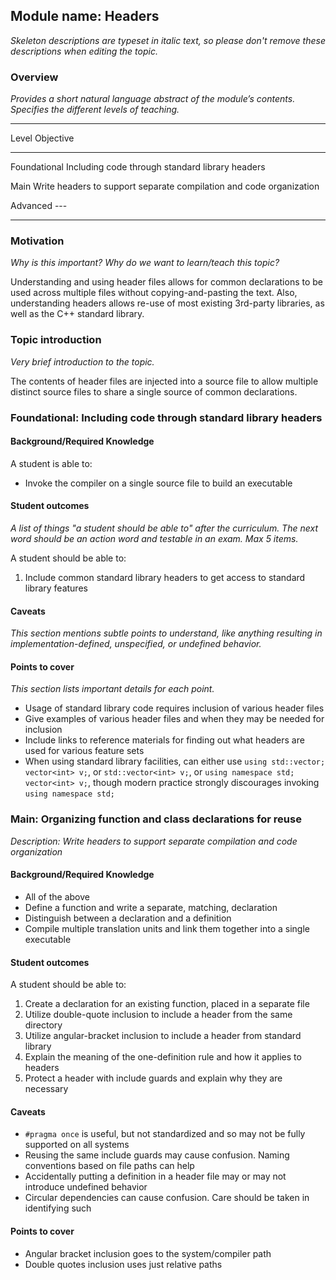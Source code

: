## Module name: Headers

_Skeleton descriptions are typeset in italic text,_
_so please don't remove these descriptions when editing the topic._

### Overview

_Provides a short natural language abstract of the module’s contents._
_Specifies the different levels of teaching._

------------------------------------------------------------------------
Level             Objective
----------------- ------------------------------------------------------
Foundational      Including code through standard library headers

Main              Write headers to support separate compilation and code
                  organization

Advanced          ---

------------------------------------------------------------------------

### Motivation

_Why is this important?_
_Why do we want to learn/teach this topic?_

Understanding and using header files allows for common declarations to 
be used across multiple files without copying-and-pasting the text. Also,
understanding headers allows re-use of most existing 3rd-party libraries,
as well as the C++ standard library.

### Topic introduction

_Very brief introduction to the topic._

The contents of header files are injected into a source file to allow 
multiple distinct source files to share a single source of common 
declarations. 

### Foundational: Including code through standard library headers

#### Background/Required Knowledge

A student is able to:

* Invoke the compiler on a single source file to build an executable


#### Student outcomes

_A list of things "a student should be able to" after the curriculum._
_The next word should be an action word and testable in an exam._
_Max 5 items._

A student should be able to:

1. Include common standard library headers to get access to standard library features

#### Caveats

_This section mentions subtle points to understand, like anything resulting in
implementation-defined, unspecified, or undefined behavior._

#### Points to cover

_This section lists important details for each point._

* Usage of standard library code requires inclusion of various header files
* Give examples of various header files and when they may be needed for inclusion
* Include links to reference materials for finding out what headers are used for various feature sets
* When using standard library facilities, can either use `using std::vector; vector<int> v;`, or `std::vector<int> v;`, or `using namespace std; vector<int> v;`, though modern practice strongly discourages invoking `using namespace std;`

### Main: Organizing function and class declarations for reuse

_Description: Write headers to support separate compilation and code organization_

#### Background/Required Knowledge

* All of the above
* Define a function and write a separate, matching, declaration
* Distinguish between a declaration and a definition
* Compile multiple translation units and link them together into a single executable

#### Student outcomes

A student should be able to:

1. Create a declaration for an existing function, placed in a separate file
2. Utilize double-quote inclusion to include a header from the same directory
3. Utilize angular-bracket inclusion to include a header from standard library
4. Explain the meaning of the one-definition rule and how it applies to headers
5. Protect a header with include guards and explain why they are necessary

#### Caveats

* `#pragma once` is useful, but not standardized and so may not be fully supported on all systems
* Reusing the same include guards may cause confusion. Naming conventions based on file paths can help
* Accidentally putting a definition in a header file may or may not introduce undefined behavior
* Circular dependencies can cause confusion. Care should be taken in identifying such

#### Points to cover

* Angular bracket inclusion goes to the system/compiler path
* Double quotes inclusion uses just relative paths

